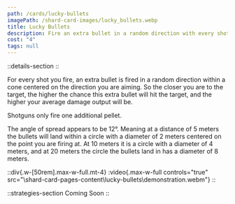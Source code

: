 ```yaml
---
path: /cards/lucky-bullets
imagePath: /shard-card-images/lucky_bullets.webp
title: Lucky Bullets
description: Fire an extra bullet in a random direction with every shot.
cost: "4"
tags: null
---
```


::details-section
::

For every shot you fire, an extra bullet is fired in a random direction within a cone centered on the direction you are aiming. So the closer you are to the target, the higher the chance this extra bullet will hit the target, and the higher your average damage output will be.

Shotguns only fire one additional pellet.

The angle of spread appears to be 12°. Meaning at a distance of 5 meters the bullets will land within a circle with a diameter of 2 meters centered on the point you are firing at. At 10 meters it is a circle with a diameter of 4 meters, and at 20 meters the circle the bullets land in has a diameter of 8 meters.

::div{.w-[50rem].max-w-full.mt-4}
:video{.max-w-full controls="true" src="\shard-card-pages-content\lucky-bullets\demonstration.webm"}
::

::strategies-section
Coming Soon
::
